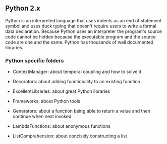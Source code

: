 ## Python 2.x

Python is an interpreted language that uses indents as an end of statement symbol and uses duck typing that
doesn't require users to write a formal data declaration. Because Python uses an interpreter the program's
source code cannot be hidden because the executable program and the source code are one and the same. Python
has thousands of well documented libraries.

### Python specific folders

* ContextManager: about temporal coupling and how to solve it

* Decorators: about adding functionality to an existing function

* ExcellentLibraries: about great Python libraries

* Frameworks: about Python tools

* Generators: about a function being able to return a value and then continue when next invoked

* LambdaFunctions: about anonymous functions

* ListComprehension: about concisely constructing a list
